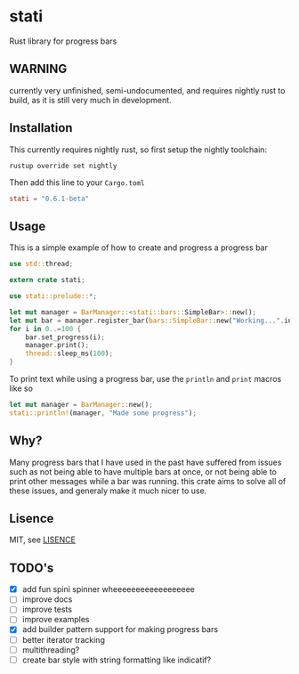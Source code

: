 # stati

Rust library for progress bars

## WARNING

currently very unfinished, semi-undocumented, and requires nightly rust to build,
as it is still very much in development.

## Installation

This currently requires nightly rust, so first setup the nightly toolchain:

```
rustup override set nightly
```

Then add this line to your `Cargo.toml`

```toml
stati = "0.6.1-beta"
```

## Usage

This is a simple example of how to create and progress a progress bar

```rust
use std::thread;

extern crate stati;

use stati::prelude::*;

let mut manager = BarManager::<stati::bars::SimpleBar>::new();
let mut bar = manager.register_bar(bars::SimpleBar::new("Working...".into(), ()));
for i in 0..=100 {
    bar.set_progress(i);
    manager.print();
    thread::sleep_ms(100);
}
```

To print text while using a progress bar, use the `println` and `print` macros like so

```rust
let mut manager = BarManager::new();
stati::println!(manager, "Made some progress");
```

## Why?

Many progress bars that I have used in the past
have suffered from issues such as not being able to have
multiple bars at once, or not being able to print other messages
while a bar was running. this crate aims to solve all of these issues,
and generaly make it much nicer to use.

## Lisence

MIT, see [LISENCE](LICENSE)

## TODO's

- [x] add fun spini spinner wheeeeeeeeeeeeeeeeee
- [ ] improve docs
- [ ] improve tests
- [ ] improve examples
- [x] add builder pattern support for making progress bars
- [ ] better iterator tracking
- [ ] multithreading?
- [ ] create bar style with string formatting like indicatif?
